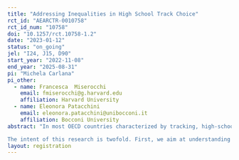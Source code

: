 ```yaml
---
title: "Addressing Inequalities in High School Track Choice"
rct_id: "AEARCTR-0010758"
rct_id_num: "10758"
doi: "10.1257/rct.10758-1.2"
date: "2023-01-12"
status: "on_going"
jel: "I24, J15, D90"
start_year: "2022-11-08"
end_year: "2025-08-31"
pi: "Michela Carlana"
pi_other:
  - name: Francesca  Miserocchi
    email: fmiserocchi@g.harvard.edu
    affiliation: Harvard University
  - name: Eleonora Patacchini
    email: eleonora.patacchini@unibocconi.it
    affiliation: Bocconi University
abstract: "In most OECD countries characterized by tracking, high-school choice is highly segregated by socioeconomic status (SES). Using rich administrative data on the population of Italian students, we document stark SES gaps in high-school track choice that mirrors track recommendations by teachers. Students from low SES are less likely to be recommended (and choose) top-tier high school tracks compared to students from high SES with the same standardized test scores and grades, with potentially negative implications for upward mobility of disadvantaged students. Why are low SES students recommended to lower tracks compared to students from high SES with similar performance? If teachers became aware of the bias in their recommendations, would they change their behavior? 
The intent of this research is twofold. First, we aim at understanding the determinants of SES gaps in teachers' track recommendations through a combination of surveys and experiments with teachers, investigating the role of (i) biased beliefs about their own past recommendations, (ii) biased beliefs about future gaps in academic performance and returns to different tracks by students' SES. Second, we evaluate the effectiveness of an intervention that provides information to teachers on the bias in their past recommendations. Specifically, teachers in control schools receive only general information about the academic performance in high school of their past students, while teachers in the treatment group receive additional information about the gap in their track recommendations by students' SES. We will evaluate the impact of this intervention on teachers' track recommendations and on students' choices. "
layout: registration
---
```



